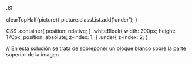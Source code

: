 JS

clearTopHalf(picture){
  picture.classList.add('under');
}


CSS
.container{
  position: relative;
}
.whiteBlock{
  width: 200px;
  height: 170px;
  position: absolute;
  z-index: 1;
}
.under{
  z-index: 2;
}


// En esta solución se trata de sobreponer un bloque blanco sobre la parte superior de la imagen
